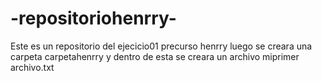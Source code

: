 # -repositoriohenrry-
Este es un repositorio del ejecicio01 precurso henrry
luego se creara una carpeta   carpetahenrry y dentro de esta se creara un archivo miprimer archivo.txt

